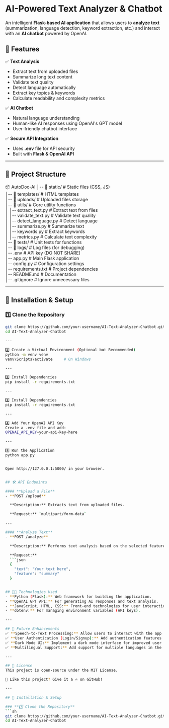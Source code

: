 # AI-Powered Text Analyzer & Chatbot

An intelligent **Flask-based AI application** that allows users to **analyze text** (summarization, language detection, keyword extraction, etc.) and interact with an **AI chatbot** powered by OpenAI.

## 🌟 Features

✅ **Text Analysis**
- Extract text from uploaded files
- Summarize long text content
- Validate text quality
- Detect language automatically
- Extract key topics & keywords
- Calculate readability and complexity metrics

✅ **AI Chatbot**
- Natural language understanding
- Human-like AI responses using OpenAI's GPT model
- User-friendly chatbot interface

✅ **Secure API Integration**
- Uses **.env** file for API security
- Built with **Flask & OpenAI API**

---

## 📂 Project Structure

📦 AutoDoc-AI
│-- 📂 static/                  # Static files (CSS, JS)  
│-- 📂 templates/               # HTML templates  
│-- 📂 uploads/                 # Uploaded files storage  
│-- 📂 utils/                   # Core utility functions  
│   │-- extract_text.py         # Extract text from files  
│   │-- validate_text.py        # Validate text quality  
│   │-- detect_language.py      # Detect language  
│   │-- summarize.py            # Summarize text  
│   │-- keywords.py             # Extract keywords  
│   │-- metrics.py              # Calculate text complexity  
│-- 📂 tests/                   # Unit tests for functions  
│-- 📂 logs/                    # Log files (for debugging)  
│-- .env                        # API key (DO NOT SHARE)  
│-- app.py                      # Main Flask application  
│-- config.py                   # Configuration settings  
│-- requirements.txt            # Project dependencies  
│-- README.md                   # Documentation  
│-- .gitignore                  # Ignore unnecessary files  

---

## 🚀 Installation & Setup

### **1️⃣ Clone the Repository**
```sh
git clone https://github.com/your-username/AI-Text-Analyzer-Chatbot.git
cd AI-Text-Analyzer-Chatbot

---

2️⃣ Create a Virtual Environment (Optional but Recommended)
python -m venv venv
venv\Scripts\activate     # On Windows

---

3️⃣ Install Dependencies
pip install -r requirements.txt

---

3️⃣ Install Dependencies
pip install -r requirements.txt

---

4️⃣ Add Your OpenAI API Key
Create a .env file and add:
OPENAI_API_KEY=your-api-key-here

---

5️⃣ Run the Application
python app.py


Open http://127.0.0.1:5000/ in your browser.


## 🛠 API Endpoints

#### **Upload a File**
- **POST /upload**

  **Description:** Extracts text from uploaded files.

  **Request:** `multipart/form-data`

---

#### **Analyze Text**
- **POST /analyze**

  **Description:** Performs text analysis based on the selected feature.

  **Request:**
  ```json
  {
    "text": "Your text here",
    "feature": "summary"
  }


## 👨‍💻 Technologies Used
- **Python (Flask):** Web framework for building the application.
- **OpenAI GPT API:** For generating AI responses and text analysis.
- **JavaScript, HTML, CSS:** Front-end technologies for user interaction.
- **dotenv:** For managing environment variables (API keys).

---

## 🎯 Future Enhancements
✅ **Speech-to-Text Processing:** Allow users to interact with the app using voice input.  
✅ **User Authentication (Login/Signup):** Add authentication features for personalized user experience.  
✅ **Dark Mode UI:** Implement a dark mode interface for improved user accessibility.  
✅ **Multilingual Support:** Add support for multiple languages in the AI chatbot.

---

## 📝 License
This project is open-source under the MIT License.

🚀 Like this project? Give it a ⭐ on GitHub!

---

## 🚀 Installation & Setup

### **1️⃣ Clone the Repository**
```sh
git clone https://github.com/your-username/AI-Text-Analyzer-Chatbot.git
cd AI-Text-Analyzer-Chatbot
